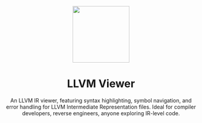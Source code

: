 <p align="center">
  <img src="https://avatars.githubusercontent.com/u/138057124?s=200&v=4" width="150" />
</p>
<h1 align="center">LLVM Viewer</h1>

<p align="center">An LLVM IR viewer, featuring syntax highlighting, symbol navigation, and error handling for LLVM Intermediate Representation files. Ideal for compiler developers, reverse engineers, anyone exploring IR-level code.</p>
